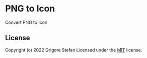 # PNG to Icon

Convert PNG to Icon

## License

Copyright (c) 2022 Grigore Stefan
Licensed under the [MIT](LICENSE) license.
